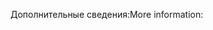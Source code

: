 <span data-ttu-id="6dde3-101">Дополнительные сведения:</span><span class="sxs-lookup"><span data-stu-id="6dde3-101">More information:</span></span>